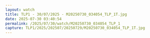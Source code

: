 ```yaml
---
layout: watch
title: TLP1 - 30/07/2025 - M20250730_034054_TLP_1T.jpg
date: 2025-07-30 03:40:54
permalink: /2025/07/30/watch/M20250730_034054_TLP_1
capture: TLP1/2025/202507/20250729/M20250730_034054_TLP_1T.jpg
---
```

